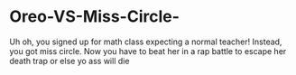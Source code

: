 # Oreo-VS-Miss-Circle-
Uh oh, you signed up for math class expecting a normal teacher! Instead, you got miss circle. Now you have to beat her in a rap battle to escape her death trap or else yo ass will die

